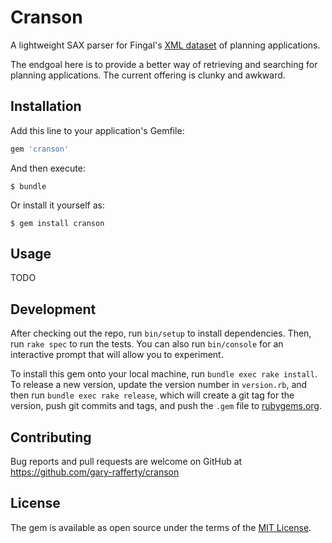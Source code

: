 # Cranson

A lightweight SAX parser for Fingal's [XML dataset](http://data.fingal.ie/datasets/xml/Planning_Applications.xml) of planning applications.

The endgoal here is to provide a better way of retrieving and searching for planning applications. The current offering is clunky and awkward.  

## Installation

Add this line to your application's Gemfile:

```ruby
gem 'cranson'
```

And then execute:

    $ bundle

Or install it yourself as:

    $ gem install cranson

## Usage

TODO

## Development

After checking out the repo, run `bin/setup` to install dependencies. Then, run `rake spec` to run the tests. You can also run `bin/console` for an interactive prompt that will allow you to experiment.

To install this gem onto your local machine, run `bundle exec rake install`. To release a new version, update the version number in `version.rb`, and then run `bundle exec rake release`, which will create a git tag for the version, push git commits and tags, and push the `.gem` file to [rubygems.org](https://rubygems.org).

## Contributing

Bug reports and pull requests are welcome on GitHub at https://github.com/gary-rafferty/cranson


## License

The gem is available as open source under the terms of the [MIT License](http://opensource.org/licenses/MIT).

